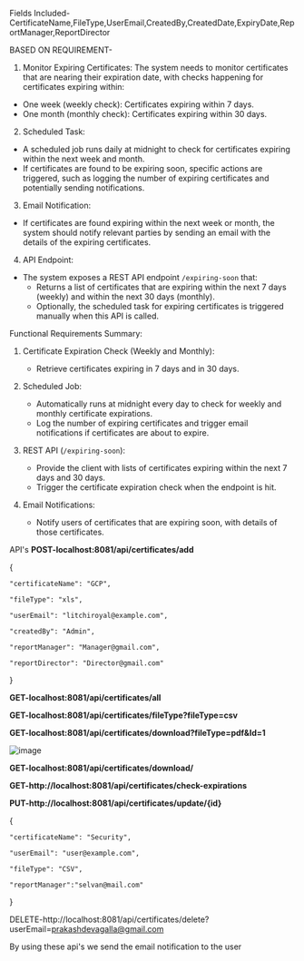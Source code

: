 Fields Included-
CertificateName,FileType,UserEmail,CreatedBy,CreatedDate,ExpiryDate,ReportManager,ReportDirector

BASED ON REQUIREMENT-
 1. Monitor Expiring Certificates:
   The system needs to monitor certificates that are nearing their expiration date, with checks happening for certificates expiring within:
   - One week (weekly check): Certificates expiring within 7 days.
   - One month (monthly check): Certificates expiring within 30 days.

 2. Scheduled Task:
   - A scheduled job runs daily at midnight to check for certificates expiring within the next week and month.
   - If certificates are found to be expiring soon, specific actions are triggered, such as logging the number of expiring certificates and potentially sending notifications.

 3. Email Notification:
   - If certificates are found expiring within the next week or month, the system should notify relevant parties by sending an email with the details of the expiring certificates.

 4. API Endpoint:
   - The system exposes a REST API endpoint `/expiring-soon` that:
     - Returns a list of certificates that are expiring within the next 7 days (weekly) and within the next 30 days (monthly).
     - Optionally, the scheduled task for expiring certificates is triggered manually when this API is called.

 Functional Requirements Summary:
1. Certificate Expiration Check (Weekly and Monthly):
   - Retrieve certificates expiring in 7 days and in 30 days.

2. Scheduled Job:
   - Automatically runs at midnight every day to check for weekly and monthly certificate expirations.
   - Log the number of expiring certificates and trigger email notifications if certificates are about to expire.

3. REST API (`/expiring-soon`):
   - Provide the client with lists of certificates expiring within the next 7 days and 30 days.
   - Trigger the certificate expiration check when the endpoint is hit.

4. Email Notifications:
   - Notify users of certificates that are expiring soon, with details of those certificates.

API's
**POST-localhost:8081/api/certificates/add**

{

    "certificateName": "GCP",
    
    "fileType": "xls",
    
    "userEmail": "litchiroyal@example.com",
    
    "createdBy": "Admin",
    
    "reportManager": "Manager@gmail.com",
    
    "reportDirector": "Director@gmail.com"
    
   
}


**GET-localhost:8081/api/certificates/all**

**GET-localhost:8081/api/certificates/fileType?fileType=csv**

**GET-localhost:8081/api/certificates/download?fileType=pdf&Id=1**

![image](https://github.com/user-attachments/assets/327e5404-6ab1-4cff-9b96-1838a2ab8036)


**GET-localhost:8081/api/certificates/download/**

**GET-http://localhost:8081/api/certificates/check-expirations**

**PUT-http://localhost:8081/api/certificates/update/{id}**

{

    "certificateName": "Security",
   
    "userEmail": "user@example.com",
    
    "fileType": "CSV",
  
    "reportManager":"selvan@mail.com"
    
}

DELETE-http://localhost:8081/api/certificates/delete?userEmail=prakashdevagalla@gmail.com

By using these api's we send the email notification to the user

